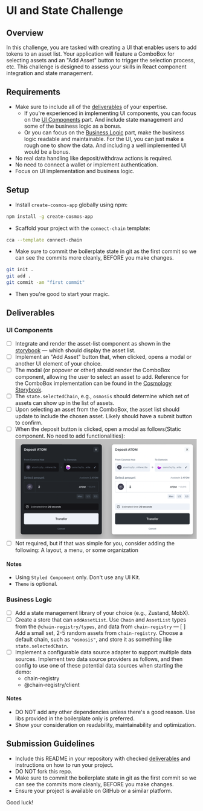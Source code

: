 # UI and State Challenge

## Overview

In this challenge, you are tasked with creating a UI that enables users to add tokens to an asset list. Your application will feature a ComboBox for selecting assets and an "Add Asset" button to trigger the selection process, etc. This challenge is designed to assess your skills in React component integration and state management.

## Requirements

- Make sure to include all of the [deliverables](#deliverables) of your expertise.
  - If you're experienced in implementing UI components, you can focus on the [UI Components](#ui-components) part. And include state management and some of the business logic as a bonus.
  - Or you can focus on the [Business Logic](#business-logic) part, make the business logic readable and maintainable. For the UI, you can just make a rough one to show the data. And including a well implemented UI would be a bonus.
- No real data handling like deposit/withdraw actions is required.
- No need to connect a wallet or implement authentication.
- Focus on UI implementation and business logic.

## Setup

- Install `create-cosmos-app` globally using npm:

```bash
npm install -g create-cosmos-app
```

- Scaffold your project with the `connect-chain` template:

```bash
cca --template connect-chain
```

- Make sure to commit the boilerplate state in git as the first commit so we can see the commits more cleanly, BEFORE you make changes.

```bash
git init .
git add .
git commit -am "first commit"
```

- Then you're good to start your magic.

## Deliverables

### UI Components

- [ ] Integrate and render the asset-list component as shown in the [storybook](https://storybook.cosmology.zone/?path=/docs/asset-assetlist--docs) — which should display the asset list.
- [ ] Implement an "Add Asset" button that, when clicked, opens a modal or another UI element of your choice.
- [ ] The modal (or popover or other) should render the ComboBox component, allowing the user to select an asset to add. Reference for the ComboBox implementation can be found in the [Cosmology Storybook](https://storybook.cosmology.zone/?path=/story/combobox--custom-combobox-item).
- [ ] The `state.selectedChain`, e.g., `osmosis` should determine which set of assets can show up in the list of assets.
- [ ] Upon selecting an asset from the ComboBox, the asset list should update to include the chosen asset. Likely should have a submit button to confirm.
- [ ] When the deposit button is clicked, open a modal as follows(Static component. No need to add functionalities):
![deposit](./deposit.png)
- [ ] Not required, but if that was simple for you, consider adding the following: A layout, a menu, or some organization

#### Notes

- Using `Styled Component` only. Don't use any UI Kit.
- `Theme` is optional.

### Business Logic

- [ ] Add a state management library of your choice (e.g., Zustand, MobX).
- [ ] Create a store that can `addAssetList`. Use `Chain` and `AssetList` types from the `@chain-registry/types`, and data from `chain-registry`
— [ ] Add a small set, 2-5 random assets from `chain-registry`. Choose a default chain, such as `"osmosis"`, and store it as something like `state.selectedChain`.
- [ ] Implement a configurable data source adapter to support multiple data sources. Implement two data source providers as follows, and then config to use one of these potential data sources when starting the demo:
  - chain-registry
  - @chain-registry/client

#### Notes

- DO NOT add any other dependencies unless there's a good reason. Use libs provided in the boilerplate only is preferred.
- Show your consideration on readability, maintainability and optimization.

## Submission Guidelines

- Include this README in your repository with checked [deliverables](#deliverables) and instructions on how to run your project.
- DO NOT fork this repo.
- Make sure to commit the boilerplate state in git as the first commit so we can see the commits more cleanly, BEFORE you make changes.
- Ensure your project is available on GitHub or a similar platform.

Good luck!
